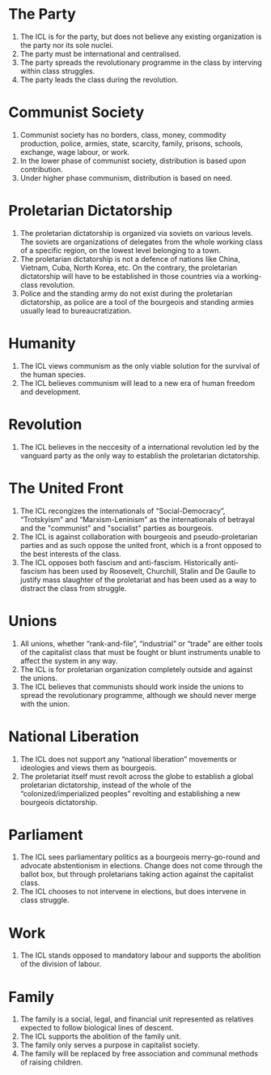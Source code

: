 # The Party
1. The ICL is for the party, but does not believe any existing organization is the party nor its sole nuclei.
2. The party must be international and centralised.
3. The party spreads the revolutionary programme in the class by interving within class struggles.
4. The party leads the class during the revolution.

# Communist Society
1. Communist society has no borders, class, money, commodity production, police, armies, state, scarcity, family, prisons, schools, exchange, wage labour, or work.
2. In the lower phase of communist society, distribution is based upon contribution.
3. Under higher phase communism, distribution is based on need. 

# Proletarian Dictatorship
1. The proletarian dictatorship is organized via soviets on various levels. The soviets are organizations of delegates from the whole working class of a specific region, on the lowest level belonging to a town.
2. The proletarian dictatorship is not a defence of nations like China, Vietnam, Cuba, North Korea, etc. On the contrary, the proletarian dictatorship will have to be established in those countries via a working-class revolution.
3. Police and the standing army do not exist during the proletarian dictatorship, as police are a tool of the bourgeois and standing armies usually lead to bureaucratization.

# Humanity
1. The ICL views communism as the only viable solution for the survival of the human species.
1. The ICL believes communism will lead to a new era of human freedom and development.

# Revolution
1. The ICL believes in the neccesity of a international revolution led by the vanguard party as the only way to establish the proletarian dictatorship.

# The United Front
1. The ICL recongizes the internationals of “Social-Democracy”, “Trotskyism” and “Marxism-Leninism” as the internationals of betrayal and the "communist" and "socialist" parties as bourgeois.
2. The ICL is against collaboration with bourgeois and pseudo-proletarian parties and as such oppose the united front, which is a front opposed to the best interests of the class.
3. The ICL opposes both fascism and anti-fascism. Historically anti-fascism has been used by Roosevelt, Churchill, Stalin and De Gaulle to justify mass slaughter of the proletariat and has been used as a way to distract the class from struggle.

# Unions
1. All unions, whether “rank-and-file”, “industrial” or “trade” are either tools of the capitalist class that must be fought or blunt instruments unable to affect the system in any way.
2. The ICL is for proletarian organization completely outside and against the unions.
3. The ICL believes that communists should work inside the unions to spread the revolutionary programme, although we should never merge with the union.

# National Liberation
1. The ICL does not support any “national liberation” movements or ideologies and views them as bourgeois.
2. The proletariat itself must revolt across the globe to establish a global proletarian dictatorship, instead of the whole of the “colonized/imperialized peoples” revolting and establishing a new bourgeois dictatorship.

# Parliament
1. The ICL sees parliamentary politics as a bourgeois merry-go-round and advocate abstentionism in elections. Change does not come through the ballot box, but through proletarians taking action against the capitalist class.
2. The ICL chooses to not intervene in elections, but does intervene in class struggle.

# Work
1. The ICL stands opposed to mandatory labour and supports the abolition of the division of labour.

# Family
1. The family is a social, legal, and financial unit represented as relatives expected to follow biological lines of descent.
2. The ICL supports the abolition of the family unit.
3. The family only serves a purpose in capitalist society.
4. The family will be replaced by free association and communal methods of raising children.
